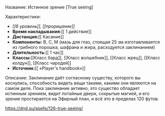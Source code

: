 Название: Истинное зрение \[True seeing] 

Характеристики:
- *[[6 уровень]], [[прорицание]]*
- **Время накладывания:**[[ 1 действие]]
- **Дистанция:**[[ Касание]]
- **Компоненты:** В, С, М (мазь для глаз, стоящая 25 зм изготавливается из грибного порошка, шафрана и жира, расходуется заклинанием)
- **Длительность:**[[ 1 час]]
- **Классы:**[[Класс  бард]], [[Класс волшебник]], [[Класс жрец]], [[Класс колдун]], [[Класс чародей]]
- **Источник:**[[ «Player's handbook»]]

Описание:
Заклинание даёт согласному существу, которого вы коснулись, способность видеть вещи такими, какими они являются на самом деле. Пока заклинание активно, это существо обладает истинным зрением, видит потайные двери, сокрытые магией, и его зрение простирается на Эфирный план, и всё это в пределах 120 футов.

https://dnd.su/spells/126-true-seeing/